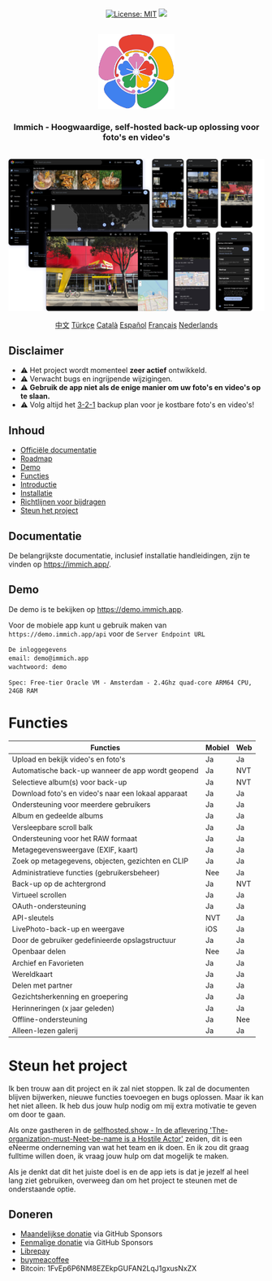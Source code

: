 <p align="center"> 
  <br/>  
  <a href="https://opensource.org/licenses/MIT"><img src="https://img.shields.io/badge/license-MIT-green.svg?color=3F51B5&style=for-the-badge&label=License&logoColor=000000&labelColor=ececec" alt="License: MIT"></a>
  <a href="https://discord.gg/D8JsnBEuKb">
    <img src="https://img.shields.io/discord/979116623879368755.svg?label=Discord&logo=Discord&style=for-the-badge&logoColor=000000&labelColor=ececec" atl="Discord"/>
  </a>
  <br/>  
  <br/>   
</p>

<p align="center">
<img src="design/immich-logo.svg" width="150" title="Login met aangepaste URL">
</p>
<h3 align="center">Immich - Hoogwaardige, self-hosted back-up oplossing voor foto's en video's</h3>
<br/>
<a href="https://immich.app">
<img src="design/immich-screenshots.png" title="Main Screenshot">
</a>
<br/>
<p align="center">
  <a href="README_zh_CN.md">中文</a>
  <a href="README_tr_TR.md">Türkçe</a>
  <a href="README_ca_ES.md">Català</a>
  <a href="README_es_ES.md">Español</a>
  <a href="README_fr_FR.md">Français</a>
  <a href="README_nl_NL.md">Nederlands</a>
</p>

## Disclaimer

- ⚠️ Het project wordt momenteel **zeer actief** ontwikkeld.
- ⚠️ Verwacht bugs en ingrijpende wijzigingen.
- ⚠️ **Gebruik de app niet als de enige manier om uw foto's en video's op te slaan.**
- ⚠️ Volg altijd het [3-2-1](https://www.backblaze.com/blog/the-3-2-1-backup-strategy/) backup plan voor je kostbare foto's en video's!

## Inhoud

- [Officiële documentatie](https://immich.app/docs)
- [Roadmap](https://github.com/orgs/immich-app/projects/1)
- [Demo](#demo)
- [Functies](#functies)
- [Introductie](https://immich.app/docs/overview/introduction)
- [Installatie](https://immich.app/docs/install/requirements)
- [Richtlijnen voor bijdragen](https://immich.app/docs/overview/support-the-project)
- [Steun het project](#steun-het-project)

## Documentatie

De belangrijkste documentatie, inclusief installatie handleidingen, zijn te vinden op https://immich.app/.

## Demo

De demo is te bekijken op https://demo.immich.app.

Voor de mobiele app kunt u gebruik maken van `https://demo.immich.app/api` voor de `Server Endpoint URL`

```bash title="Demo Credential"
De inloggegevens
email: demo@immich.app
wachtwoord: demo
```

```
Spec: Free-tier Oracle VM - Amsterdam - 2.4Ghz quad-core ARM64 CPU, 24GB RAM
```

# Functies

| Functies                                            | Mobiel | Web |
|-----------------------------------------------------|--------|-----|
| Upload en bekijk video's en foto's                  | Ja     | Ja  |
| Automatische back-up wanneer de app wordt geopend   | Ja     | NVT |
| Selectieve album(s) voor back-up                    | Ja     | NVT |
| Download foto's en video's naar een lokaal apparaat | Ja     | Ja  |
| Ondersteuning voor meerdere gebruikers              | Ja     | Ja  |
| Album en gedeelde albums                            | Ja     | Ja  |
| Versleepbare scroll balk                            | Ja     | Ja  |
| Ondersteuning voor het RAW formaat                  | Ja     | Ja  |
| Metagegevensweergave (EXIF, kaart)                  | Ja     | Ja  |
| Zoek op metagegevens, objecten, gezichten en CLIP   | Ja     | Ja  |
| Administratieve functies (gebruikersbeheer)         | Nee    | Ja  |
| Back-up op de achtergrond                           | Ja     | NVT |
| Virtueel scrollen                                   | Ja     | Ja  |
| OAuth-ondersteuning                                 | Ja     | Ja  |
| API-sleutels                                        | NVT    | Ja  |
| LivePhoto-back-up en weergave                       | iOS    | Ja  |
| Door de gebruiker gedefinieerde opslagstructuur     | Ja     | Ja  |
| Openbaar delen                                      | Nee    | Ja  |
| Archief en Favorieten                               | Ja     | Ja  |
| Wereldkaart                                         | Ja     | Ja  |
| Delen met partner                                   | Ja     | Ja  |
| Gezichtsherkenning en groepering                    | Ja     | Ja  |
| Herinneringen (x jaar geleden)                      | Ja     | Ja  |
| Offline-ondersteuning                               | Ja     | Nee |
| Alleen-lezen galerij                                | Ja     | Ja  |

# Steun het project

Ik ben trouw aan dit project en ik zal niet stoppen. Ik zal de documenten blijven bijwerken, nieuwe functies toevoegen en bugs oplossen. Maar ik kan het niet alleen. Ik heb dus jouw hulp nodig om mij extra motivatie te geven om door te gaan.

Als onze gastheren in de [selfhosted.show - In de aflevering 'The-organization-must-Neet-be-name is a Hostile Actor'](https://selfhosted.show/79?t=1418) zeiden, dit is een eNeerme onderneming van wat het team en ik doen. En ik zou dit graag fulltime willen doen, ik vraag jouw hulp om dat mogelijk te maken.

Als je denkt dat dit het juiste doel is en de app iets is dat je jezelf al heel lang ziet gebruiken, overweeg dan om het project te steunen met de onderstaande optie.

## Doneren

- [Maandelijkse donatie](https://github.com/sponsors/alextran1502) via GitHub Sponsors
- [Eenmalige donatie](https://github.com/sponsors/alextran1502?frequency=one-time&sponsor=alextran1502) via GitHub Sponsors
- [Librepay](https://liberapay.com/alex.tran1502/)
- [buymeacoffee](https://www.buymeacoffee.com/altran1502)
- Bitcoin: 1FvEp6P6NM8EZEkpGUFAN2LqJ1gxusNxZX
